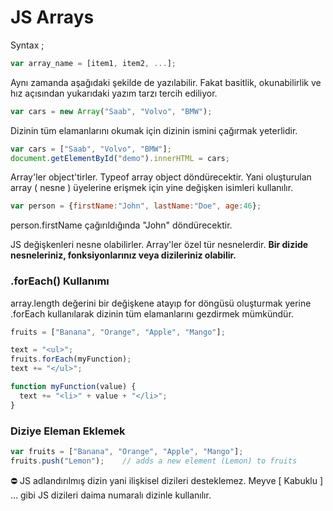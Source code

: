 # JS Arrays

Syntax  ;

```jsx
var array_name = [item1, item2, ...];
```

Aynı zamanda aşağıdaki şekilde de yazılabilir. Fakat basitlik, okunabilirlik ve hız açısından yukarıdaki yazım tarzı tercih ediliyor. 

```jsx
var cars = new Array("Saab", "Volvo", "BMW");
```

Dizinin tüm elamanlarını okumak için dizinin ismini çağırmak yeterlidir.

```jsx
var cars = ["Saab", "Volvo", "BMW"];
document.getElementById("demo").innerHTML = cars;
```

Array'ler object'tirler. Typeof array object döndürecektir. Yani oluşturulan array ( nesne ) üyelerine erişmek için yine değişken isimleri kullanılır.

```jsx
var person = {firstName:"John", lastName:"Doe", age:46};
```

person.firstName çağırıldığında "John" döndürecektir. 

JS değişkenleri nesne olabilirler. Array'ler özel tür nesnelerdir. **Bir dizide nesneleriniz, fonksiyonlarınız veya dizileriniz olabilir.**

### .forEach() Kullanımı

array.length değerini bir değişkene atayıp for döngüsü oluşturmak yerine .forEach kullanılarak dizinin tüm elamanlarını gezdirmek mümkündür.

```jsx
fruits = ["Banana", "Orange", "Apple", "Mango"];

text = "<ul>";
fruits.forEach(myFunction);
text += "</ul>";

function myFunction(value) {
  text += "<li>" + value + "</li>";
}
```

### Diziye Eleman Eklemek

```jsx
var fruits = ["Banana", "Orange", "Apple", "Mango"];
fruits.push("Lemon");    // adds a new element (Lemon) to fruits
```

<aside>
⛔ JS adlandırılmış dizin yani ilişkisel dizileri desteklemez. Meyve [ Kabuklu ] ... gibi                         JS dizileri daima numaralı dizinle kullanılır.

</aside>